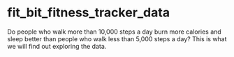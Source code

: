 # fit_bit_fitness_tracker_data
Do people who walk more than 10,000 steps a day burn more calories and sleep better than people who walk less than 5,000 steps a day?  This is what we will find out exploring the data.
